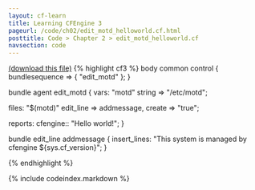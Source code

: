 ```yaml
---
layout: cf-learn
title: Learning CFEngine 3
pageurl: /code/ch02/edit_motd_helloworld.cf.html
posttitle: Code > Chapter 2 > edit_motd_helloworld.cf
navsection: code
---
```


[(download this file)](/src/ch02/edit_motd_helloworld.cf)
{% highlight cf3 %}
body common control
{
  bundlesequence => { "edit_motd" };
}

bundle agent edit_motd
{
vars:
  "motd" string => "/etc/motd";

files:
  "$(motd)"
    edit_line => addmessage,
    create => "true";

reports:
  cfengine::
    "Hello world!";
}

bundle edit_line addmessage
{
  insert_lines:
    "This system is managed by cfengine ${sys.cf_version}";
}

{% endhighlight %}

{% include codeindex.markdown %}
